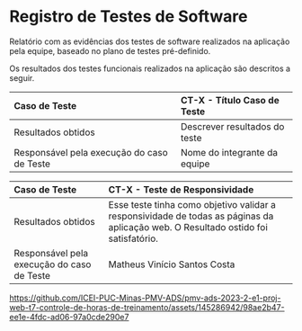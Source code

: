 # Registro de Testes de Software

Relatório com as evidências dos testes de software realizados na aplicação pela equipe, baseado no plano de testes pré-definido.

Os resultados dos testes funcionais realizados na aplicação são descritos a seguir.

|Caso de Teste    | CT-X - Título Caso de Teste |
|:---|:---|
| Resultados obtidos | Descrever resultados do teste  |
| Responsável pela execução do caso de Teste | Nome do integrante da equipe |



|Caso de Teste    | CT-X - Teste de Responsividade |
|:---|:---|
| Resultados obtidos | Esse teste tinha como objetivo validar a responsividade de todas as páginas da aplicação web. O Resultado ostido foi satisfatório.  |
| Responsável pela execução do caso de Teste | Matheus Vinício Santos Costa |


https://github.com/ICEI-PUC-Minas-PMV-ADS/pmv-ads-2023-2-e1-proj-web-t7-controle-de-horas-de-treinamento/assets/145286942/98ae2b47-ee1e-4fdc-ad06-97a0cde290e7



